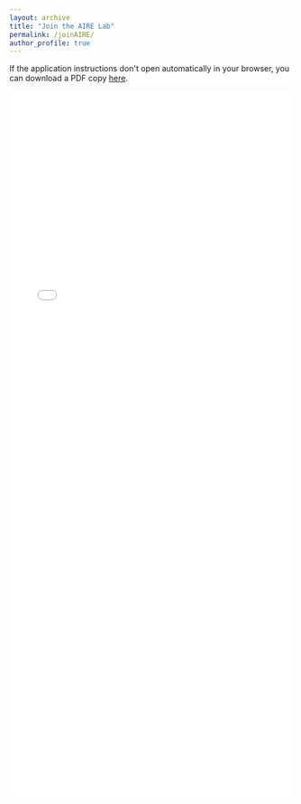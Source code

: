 ```yaml
---
layout: archive
title: "Join the AIRE Lab"
permalink: /joinAIRE/
author_profile: true
---
```


If the application instructions don't open automatically in your browser, you can download a PDF copy [here](/files/2025_fall_join_aire_lab.pdf).

<iframe src="/files/2025_fall_join_aire_lab.pdf" width="100%" height="1250" frameborder="no" marginwidth="0" marginheight="0"></iframe>


